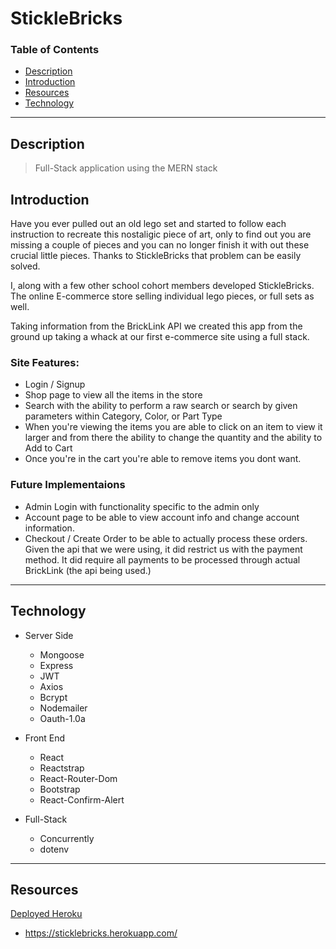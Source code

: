 

# StickleBricks

### Table of Contents
- [Description](#description)
- [Introduction](#introduction)
- [Resources](#resources)
- [Technology](#technology)

---

## Description

> Full-Stack application using the MERN stack

## Introduction 

Have you ever pulled out an old lego set and started to follow each instruction to recreate this nostaligic piece of art, only to find out you are missing a couple of pieces and you can no longer finish it with out these crucial little pieces. Thanks to StickleBricks that problem can be easily solved. 

I, along with a few other school cohort members developed StickleBricks. The online E-commerce store selling individual lego pieces, or full sets as well. 

Taking information from the BrickLink API we created this app from the ground up taking a whack at our first e-commerce site using a full stack. 

### Site Features:

- Login / Signup
- Shop page to view all the items in the store
- Search with the ability to perform a raw search or search by     given parameters within Category, Color, or Part Type
- When you're viewing the items you are able to click on an item to view it larger and from there the ability to change the quantity and the ability to Add to Cart
- Once you're in the cart you're able to remove items you dont want.

### Future Implementaions 

- Admin Login with functionality specific to the admin only
- Account page to be able to view account info and change account information.
- Checkout / Create Order to be able to actually process these orders. Given the api that we were using, it did restrict us with the payment method. It did require all payments to be processed through actual BrickLink (the api being used.)



---
## Technology

- Server Side
    - Mongoose
    - Express
    - JWT
    - Axios
    - Bcrypt
    - Nodemailer
    - Oauth-1.0a

- Front End
    - React
    - Reactstrap
    - React-Router-Dom
    - Bootstrap
    - React-Confirm-Alert

- Full-Stack
    - Concurrently
    - dotenv


---
## Resources 

<a href="https://sticklebricks.herokuapp.com/">Deployed Heroku</a>
- https://sticklebricks.herokuapp.com/




